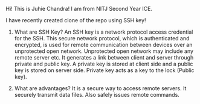 Hi! This is Juhie Chandra!
I am from NITJ Second Year ICE.


I have recently created clone of the repo using SSH key! 

1. What are SSH Key?
An SSH key is a network protocol access credential for the SSH. This secure network protocol, which is authenticated and encrypted, is used for remote communication between devices over an unprotected open network. Unprotected open network may include any remote server etc. It generates a link between client and server through private and public key. A private key is stored at client side and a public key is stored on server side. Private key acts as a key to the lock (Public key).

2. What are advantages?
  It is a secure way to access remote servers.
  It securely transmit data files.
  Also safely issues remote commands.

